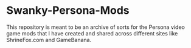 # Swanky-Persona-Mods
This repository is meant to be an archive of sorts for the Persona video game mods that I have created and shared across different sites like ShrineFox.com and GameBanana.
